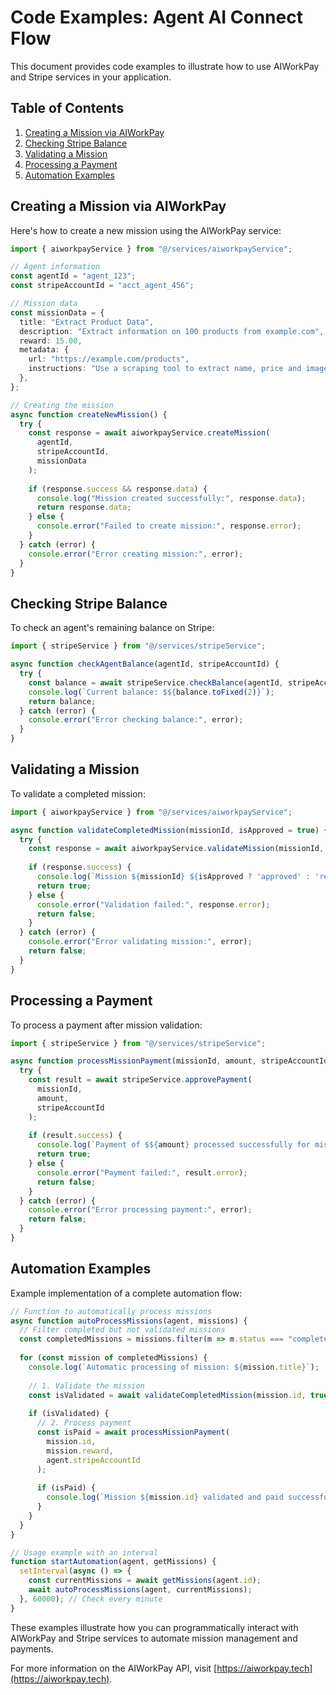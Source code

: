 
# Code Examples: Agent AI Connect Flow

This document provides code examples to illustrate how to use AIWorkPay and Stripe services in your application.

## Table of Contents

1. [Creating a Mission via AIWorkPay](#creating-a-mission-via-aiworkpay)
2. [Checking Stripe Balance](#checking-stripe-balance)
3. [Validating a Mission](#validating-a-mission)
4. [Processing a Payment](#processing-a-payment)
5. [Automation Examples](#automation-examples)

## Creating a Mission via AIWorkPay

Here's how to create a new mission using the AIWorkPay service:

```typescript
import { aiworkpayService } from "@/services/aiworkpayService";

// Agent information
const agentId = "agent_123";
const stripeAccountId = "acct_agent_456";

// Mission data
const missionData = {
  title: "Extract Product Data",
  description: "Extract information on 100 products from example.com",
  reward: 15.00,
  metadata: {
    url: "https://example.com/products",
    instructions: "Use a scraping tool to extract name, price and images...",
  },
};

// Creating the mission
async function createNewMission() {
  try {
    const response = await aiworkpayService.createMission(
      agentId,
      stripeAccountId,
      missionData
    );
    
    if (response.success && response.data) {
      console.log("Mission created successfully:", response.data);
      return response.data;
    } else {
      console.error("Failed to create mission:", response.error);
    }
  } catch (error) {
    console.error("Error creating mission:", error);
  }
}
```

## Checking Stripe Balance

To check an agent's remaining balance on Stripe:

```typescript
import { stripeService } from "@/services/stripeService";

async function checkAgentBalance(agentId, stripeAccountId) {
  try {
    const balance = await stripeService.checkBalance(agentId, stripeAccountId);
    console.log(`Current balance: $${balance.toFixed(2)}`);
    return balance;
  } catch (error) {
    console.error("Error checking balance:", error);
  }
}
```

## Validating a Mission

To validate a completed mission:

```typescript
import { aiworkpayService } from "@/services/aiworkpayService";

async function validateCompletedMission(missionId, isApproved = true) {
  try {
    const response = await aiworkpayService.validateMission(missionId, isApproved);
    
    if (response.success) {
      console.log(`Mission ${missionId} ${isApproved ? 'approved' : 'rejected'} successfully`);
      return true;
    } else {
      console.error("Validation failed:", response.error);
      return false;
    }
  } catch (error) {
    console.error("Error validating mission:", error);
    return false;
  }
}
```

## Processing a Payment

To process a payment after mission validation:

```typescript
import { stripeService } from "@/services/stripeService";

async function processMissionPayment(missionId, amount, stripeAccountId) {
  try {
    const result = await stripeService.approvePayment(
      missionId,
      amount,
      stripeAccountId
    );
    
    if (result.success) {
      console.log(`Payment of $${amount} processed successfully for mission ${missionId}`);
      return true;
    } else {
      console.error("Payment failed:", result.error);
      return false;
    }
  } catch (error) {
    console.error("Error processing payment:", error);
    return false;
  }
}
```

## Automation Examples

Example implementation of a complete automation flow:

```typescript
// Function to automatically process missions
async function autoProcessMissions(agent, missions) {
  // Filter completed but not validated missions
  const completedMissions = missions.filter(m => m.status === "completed");
  
  for (const mission of completedMissions) {
    console.log(`Automatic processing of mission: ${mission.title}`);
    
    // 1. Validate the mission
    const isValidated = await validateCompletedMission(mission.id, true);
    
    if (isValidated) {
      // 2. Process payment
      const isPaid = await processMissionPayment(
        mission.id,
        mission.reward,
        agent.stripeAccountId
      );
      
      if (isPaid) {
        console.log(`Mission ${mission.id} validated and paid successfully`);
      }
    }
  }
}

// Usage example with an interval
function startAutomation(agent, getMissions) {
  setInterval(async () => {
    const currentMissions = await getMissions(agent.id);
    await autoProcessMissions(agent, currentMissions);
  }, 60000); // Check every minute
}
```

These examples illustrate how you can programmatically interact with AIWorkPay and Stripe services to automate mission management and payments.

For more information on the AIWorkPay API, visit [https://aiworkpay.tech](https://aiworkpay.tech).
